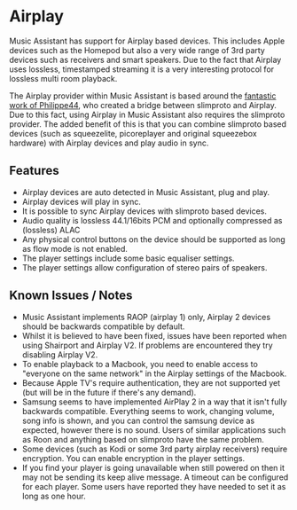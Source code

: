 # Airplay

Music Assistant has support for Airplay based devices. This includes Apple devices such as the Homepod but also a very wide range of 3rd party devices such as receivers and smart speakers. Due to the fact that Airplay uses lossless, timestamped streaming it is a very interesting protocol for lossless multi room playback.

The Airplay provider within Music Assistant is based around the [fantastic work of Philippe44](https://github.com/philippe44/LMS-Raop), who created a bridge between slimproto and Airplay. Due to this fact, using Airplay in Music Assistant also requires the slimproto provider. The added benefit of this is that you can combine slimproto based devices (such as squeezelite, picoreplayer and original squeezebox hardware) with Airplay devices and play audio in sync.

## Features

- Airplay devices are auto detected in Music Assistant, plug and play.
- Airplay devices will play in sync.
- It is possible to sync Airplay devices with slimproto based devices.
- Audio quality is lossless 44.1/16bits PCM and optionally compressed as (lossless) ALAC
- Any physical control buttons on the device should be  supported as long as flow mode is not enabled.
- The player settings include some basic equaliser settings.
- The player settings allow configuration of stereo pairs of speakers.

## Known Issues / Notes

- Music Assistant implements RAOP (airplay 1) only, Airplay 2 devices should be backwards compatible by default.
- Whilst it is believed to have been fixed, issues have been reported when using Shairport and Airplay V2. If problems are encountered they try disabling Airplay V2.
- To enable playback to a Macbook, you need to enable access to "everyone on the same network" in the Airplay settings of the Macbook.
- Because Apple TV's require authentication, they are not supported yet (but will be in the future if there's any demand).
- Samsung seems to have implemented AirPlay 2 in a way that it isn't fully backwards compatible. Everything seems to work, changing volume, song info is shown, and you can control the samsung device as expected, however there is no sound. Users of similar applications such as Roon and anything based on slimproto have the same problem. 
- Some devices (such as Kodi or some 3rd party airplay receivers) require encryption. You can enable encryption in the player settings.
- If you find your player is going unavailable when still powered on then it may not be sending its keep alive message. A timeout can be configured for each player. Some users have reported they have needed to set it as long as one hour.
